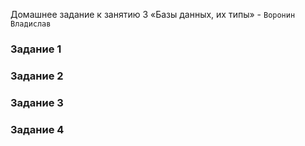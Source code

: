 Домашнее задание к занятию 3 «Базы данных, их типы» - `Воронин Владислав`

### Задание 1

### Задание 2

### Задание 3

### Задание 4
